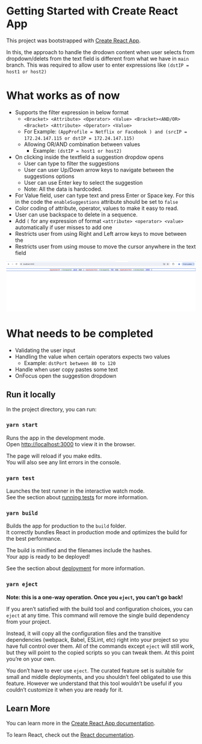 # Getting Started with Create React App

This project was bootstrapped with [Create React App](https://github.com/facebook/create-react-app).

In this, the approach to handle the drodown content when user selects from dropdown/delets from the text field is different from what we have in `main` branch.
This was required to allow user to enter expressions like `(dstIP = host1 or host2)`

# What works as of now
- Supports the filter expression in below format
    - `<Bracket> <Attribute> <Operator> <Value> <Bracket><AND/OR> <Bracket> <Attribute> <Operator> <Value>` 
    - For Example: `(AppProfile = Netflix or Facebook ) and (srcIP = 172.24.147.115 or dstIP = 172.24.147.115)`
    - Allowing OR/AND combination between values
        - Example: `(dstIP = host1 or host2)`
- On clicking inside the textfield a suggestion dropdow opens
    - User can type to filter the suggestions
    - User can user Up/Down arrow keys to navigate between the suggestions options
    - User can use Enter key to select the suggestion
    - Note: All the data is hardcoded.
- For Value field, user can type text and press Enter or Space key. For this in the code the `enableSuggestions` attribute should be set to `false`
- Color coding of attribute, operator, values to make it easy to read.
- User can use backspace to delete in a sequence.
- Add `(` for any expression of format `<attribute> <operator> <value>` automatically if user misses to add one
- Restricts user from using Right and Left arrow keys to move between the 
- Restricts user from using mouse to move the cursor anywhere in the text field

![alt text](image.png)

# What needs to be completed
- Validating the user input
- Handling the value when certain operators expects two values
    - Example: `dstPort between 80 to 120` 
- Handle when user copy pastes some text
- OnFocus open the suggestion dropdown

## Run it locally

In the project directory, you can run:

### `yarn start`

Runs the app in the development mode.\
Open [http://localhost:3000](http://localhost:3000) to view it in the browser.

The page will reload if you make edits.\
You will also see any lint errors in the console.

### `yarn test`

Launches the test runner in the interactive watch mode.\
See the section about [running tests](https://facebook.github.io/create-react-app/docs/running-tests) for more information.

### `yarn build`

Builds the app for production to the `build` folder.\
It correctly bundles React in production mode and optimizes the build for the best performance.

The build is minified and the filenames include the hashes.\
Your app is ready to be deployed!

See the section about [deployment](https://facebook.github.io/create-react-app/docs/deployment) for more information.

### `yarn eject`

**Note: this is a one-way operation. Once you `eject`, you can’t go back!**

If you aren’t satisfied with the build tool and configuration choices, you can `eject` at any time. This command will remove the single build dependency from your project.

Instead, it will copy all the configuration files and the transitive dependencies (webpack, Babel, ESLint, etc) right into your project so you have full control over them. All of the commands except `eject` will still work, but they will point to the copied scripts so you can tweak them. At this point you’re on your own.

You don’t have to ever use `eject`. The curated feature set is suitable for small and middle deployments, and you shouldn’t feel obligated to use this feature. However we understand that this tool wouldn’t be useful if you couldn’t customize it when you are ready for it.

## Learn More

You can learn more in the [Create React App documentation](https://facebook.github.io/create-react-app/docs/getting-started).

To learn React, check out the [React documentation](https://reactjs.org/).

